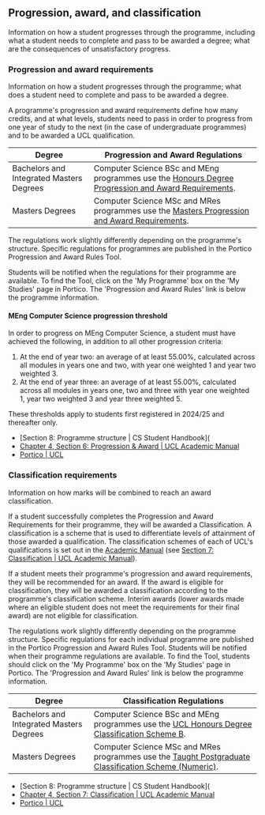 ## Progression, award, and classification

Information on how a student progresses through the programme, including what a student needs to complete and pass to be awarded a degree; what are the consequences of unsatisfactory progress.

### Progression and award requirements

Information on how a student progresses through the programme; what does a student need to complete and pass to be awarded a degree.

A programme's progression and award requirements define how many credits, and at what levels, students need to pass in order to progress from one year of study to the next (in the case of undergraduate programmes) and to be awarded a UCL qualification.

| Degree                                     | Progression and Award Regulations                                                                                                                                                                                                       |
| ------------------------------------------ | --------------------------------------------------------------------------------------------------------------------------------------------------------------------------------------------------------------------------------------- |
| Bachelors and Integrated Masters Degrees   | Computer Science BSc and MEng programmes use the [Honours Degree Progression and Award Requirements](https://www.ucl.ac.uk/academic-manual/chapters/chapter-4-assessment-framework-taught-programmes/section-6-progression-and-award#6.5). |
| Masters Degrees                            | Computer Science MSc and MRes programmes use the [Masters Progression and Award Requirements](https://www.ucl.ac.uk/academic-manual/chapters/chapter-4-assessment-framework-taught-programmes/section-6-progression-and-award#6.10).     |

The regulations work slightly differently depending on the programme's structure. Specific regulations for programmes are published in the Portico Progression and Award Rules Tool.

Students will be notified when the regulations for their programme are available. To find the Tool, click on the 'My Programme' box on the 'My Studies' page in Portico. The 'Progression and Award Rules' link is below the programme information.

#### MEng Computer Science progression threshold

In order to progress on MEng Computer Science, a student must have achieved the following, in addition to all other progression criteria:

1.  At the end of year two: an average of at least 55.00%, calculated across all modules in years one and two, with year one weighted 1 and year two weighted 3.
2.  At the end of year three: an average of at least 55.00%, calculated across all modules in years one, two and three with year one weighted 1, year two weighted 3 and year three weighted 5.

These thresholds apply to students first registered in 2024/25 and thereafter only.

- [Section 8: Programme structure | CS Student Handbook](
- [Chapter 4, Section 6: Progression & Award | UCL Academic Manual](https://www.ucl.ac.uk/academic-manual/chapters/chapter-4-assessment-framework-taught-programmes/section-6-progression-and-award)
- [Portico | UCL](https://evision.ucl.ac.uk/urd/sits.urd/run/siw_lgn)

### Classification requirements

Information on how marks will be combined to reach an award classification.

If a student successfully completes the Progression and Award Requirements for their programme, they will be awarded a Classification. A classification is a scheme that is used to differentiate levels of attainment of those awarded a qualification. The classification schemes of each of UCL's qualifications is set out in the [Academic Manual](https://www.ucl.ac.uk/academic-manual) (see [Section 7: Classification | UCL Academic Manual](https://www.ucl.ac.uk/academic-manual/chapters/chapter-4-assessment-framework-taught-programmes/section-7-classification)).

If a student meets their programme's progression and award requirements, they will be recommended for an award. If the award is eligible for classification, they will be awarded a classification according to the programme's classification scheme. Interim awards (lower awards made where an eligible student does not meet the requirements for their final award) are not eligible for classification.

The regulations work slightly differently depending on the programme structure. Specific regulations for each individual programme are published in the Portico Progression and Award Rules Tool. Students will be notified when their programme regulations are available. To find the Tool, students should click on the 'My Programme' box on the 'My Studies' page in Portico. The 'Progression and Award Rules' link is below the programme information.

| Degree                                     | Classification Regulations                                                                                                                                                                                                |
| ------------------------------------------ | ------------------------------------------------------------------------------------------------------------------------------------------------------------------------------------------------------------------------- |
| Bachelors and Integrated Masters Degrees   | Computer Science BSc and MEng programmes use the [UCL Honours Degree Classification Scheme B](https://www.ucl.ac.uk/academic-manual/chapters/chapter-4-assessment-framework-taught-programmes/section-7-classification#7.3). |
| Masters Degrees                            | Computer Science MSc and MRes programmes use the [Taught Postgraduate Classification Scheme (Numeric)](https://www.ucl.ac.uk/academic-manual/chapters/chapter-4-assessment-framework-taught-programmes/section-7-classification#7.5). |

- [Section 8: Programme structure | CS Student Handbook](
- [Chapter 4, Section 7: Classification | UCL Academic Manual](https://www.ucl.ac.uk/academic-manual/chapters/chapter-4-assessment-framework-taught-programmes/section-7-classification)
- [Portico | UCL](https://evision.ucl.ac.uk/urd/sits.urd/run/siw_lgn)
